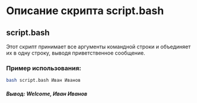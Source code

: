 # Описание скрипта script.bash

## script.bash
Этот скрипт принимает все аргументы командной строки и объединяет их в одну строку, выводя приветственное сообщение. 

### Пример использования:
```bash
bash script.bash Иван Иванов
```

##### Вывод: Welcome, Иван Иванов